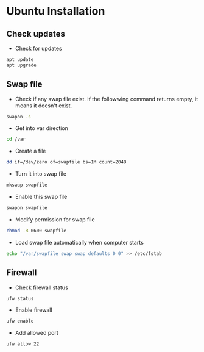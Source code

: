 # Ubuntu Installation

## Check updates
- Check for updates
``` zsh
apt update
apt upgrade
```

## Swap file
- Check if any swap file exist. If the followwing command returns empty, it means it doesn't exist. 
``` zsh
swapon -s
```

- Get into var direction
``` zsh
cd /var
```

- Create a file
``` zsh
dd if=/dev/zero of=swapfile bs=1M count=2048
```

- Turn it into swap file
``` zsh
mkswap swapfile
```

- Enable this swap file
``` zsh
swapon swapfile
```

- Modify permission for swap file
``` zsh
chmod -R 0600 swapfile
```

- Load swap file automatically when computer starts
``` zsh
echo "/var/swapfile swap swap defaults 0 0" >> /etc/fstab
```

## Firewall
- Check firewall status
``` zsh
ufw status
```

- Enable firewall
``` zsh
ufw enable
```

- Add allowed port
``` zsh
ufw allow 22
```